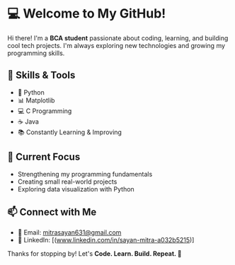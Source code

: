 # 💻 Welcome to My GitHub!

Hi there! I'm a **BCA student** passionate about coding, learning, and building cool tech projects. I'm always exploring new technologies and growing my programming skills.

## 🚀 Skills & Tools
- 🐍 Python  
- 📊 Matplotlib  
- 💻 C Programming  
- ☕ Java  
- 📚 Constantly Learning & Improving

## 📌 Current Focus
- Strengthening my programming fundamentals  
- Creating small real-world projects  
- Exploring data visualization with Python


## 📫 Connect with Me
- 📧 Email: mitrasayan631@gmail.com
- 💼 LinkedIn: [(www.linkedin.com/in/sayan-mitra-a032b5215)]

Thanks for stopping by! Let's **Code. Learn. Build. Repeat. 🔁**
